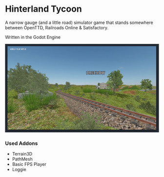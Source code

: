 # Hinterland Tycoon

A narrow gauge (and a little road) simulator game that stands somewhere between
OpenTTD, Railroads Online & Satisfactory.

Written in the Godot Engine

![Preview June 2025](https://github.com/pl4ttenbau/hinterland-tycoon/blob/main/doc/img/preview_track_and_village.png?raw=true)

### Used Addons

* Terrain3D
* PathMesh
* Basic FPS Player
* Loggie
